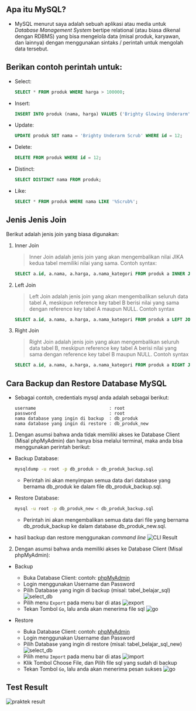 ## Apa itu MySQL?
- MySQL menurut saya adalah sebuah aplikasi atau media untuk _Database Management System_ bertipe relational (atau biasa dikenal dengan RDBMS) yang bisa mengelola data (misal produk, karyawan, dan lainnya) dengan menggunakan sintaks / perintah untuk mengolah data tersebut.

## Berikan contoh perintah untuk:
- Select: 
    ```sql
    SELECT * FROM produk WHERE harga > 100000;
    ```
- Insert: 
    ```sql
    INSERT INTO produk (nama, harga) VALUES ('Brighty Glowing Underarm', 99000); -- dengan asumsi, id adalah auto increment.
    ```
- Update: 
    ```sql
    UPDATE produk SET nama = 'Brighty Underarm Scrub' WHERE id = 12;
    ```
- Delete: 
    ```sql
    DELETE FROM produk WHERE id = 12;
    ```
- Distinct:
    ```sql
    SELECT DISTINCT nama FROM produk;
    ```
- Like:
    ```sql
    SELECT * FROM produk WHERE nama LIKE '%Scrub%';
    ```

## Jenis Jenis Join
Berikut adalah jenis join yang biasa digunakan:
1. Inner Join
    > Inner Join adalah jenis join yang akan mengembalikan nilai JIKA kedua tabel memiliki nilai yang sama. Contoh syntax:
    ```sql
    SELECT a.id, a.nama, a.harga, a.nama_kategori FROM produk a INNER JOIN kategori b ON a.id_kategori = b.id;
    ```

2. Left Join
    > Left Join adalah jenis join yang akan mengembalikan seluruh data tabel A, meskipun reference key tabel B berisi nilai yang sama dengan reference key tabel A maupun NULL. Contoh syntax
    ```sql
    SELECT a.id, a.nama, a.harga, a.nama_kategori FROM produk a LEFT JOIN kategori b ON a.id_kategori = b.id;
    ```

3. Right Join
    > Right Join adalah jenis join yang akan mengembalikan seluruh data tabel B, meskipun reference key tabel A berisi nilai yang sama dengan reference key tabel B maupun NULL. Contoh syntax
    ```sql
    SELECT a.id, a.nama, a.harga, a.nama_kategori FROM produk a RIGHT JOIN kategori b ON a.id_kategori = b.id;
    ```

## Cara Backup dan Restore Database MySQL
- Sebagai contoh, credentials mysql anda adalah sebagai berikut:
    ```
    username                            : root
    password                            : root
    nama database yang ingin di backup  : db_produk
    nama database yang ingin di restore : db_produk_new
    ```
1. Dengan asumsi bahwa anda tidak memiliki akses ke Database Client (Misal phpMyAdmin) dan hanya bisa melalui terminal, maka anda bisa menggunakan perintah berikut:
- Backup Database:
    ```bash
    mysqldump -u root -p db_produk > db_produk_backup.sql
    ```

    - Perintah ini akan menyimpan semua data dari database yang bernama db_produk ke dalam file db_produk_backup.sql.

- Restore Database:
    ```bash
    mysql -u root -p db_produk_new < db_produk_backup.sql
    ```

    - Perintah ini akan mengembalikan semua data dari file yang bernama db_produk_backup ke dalam database db_produk_new.sql.

- hasil backup dan restore menggunakan _command line_
![CLI Result](./assets/cli/result.png)

2. Dengan asumsi bahwa anda memiliki akses ke Database Client (Misal phpMyAdmin):
- Backup
    - Buka Database Client: contoh: [phpMyAdmin](http://localhost/phpmyadmin)
    - Login menggunakan Username dan Password
    - Pilih Database yang ingin di backup (misal: tabel_belajar_sql)
    ![select_db](./assets/phpmyadmin/1.png)
    - Pilih menu `Export` pada menu bar di atas
    ![export](./assets/phpmyadmin/2.png)
    - Tekan Tombol `Go`, lalu anda akan menerima file sql
    ![go](./assets/phpmyadmin/3.png)

- Restore
    - Buka Database Client: contoh: [phpMyAdmin](http://localhost/phpmyadmin)
    - Login menggunakan Username dan Password
    - Pilih Database yang ingin di restore (misal: tabel_belajar_sql_new)
    ![select_db](./assets/phpmyadmin/4.png)
    - Pilih menu `Import` pada menu bar di atas
    ![import](./assets/phpmyadmin/5.png)
    - Klik Tombol Choose File, dan Pilih file sql yang sudah di backup
    - Tekan Tombol `Go`, lalu anda akan menerima pesan sukses
    ![go](./assets/phpmyadmin/6.png)


## Test Result
![praktek result](./test_result.png)